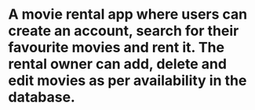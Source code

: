 # A movie rental app where users can create an account, search for their favourite movies and rent it. The rental owner can add, delete and edit movies as per availability in the database.
